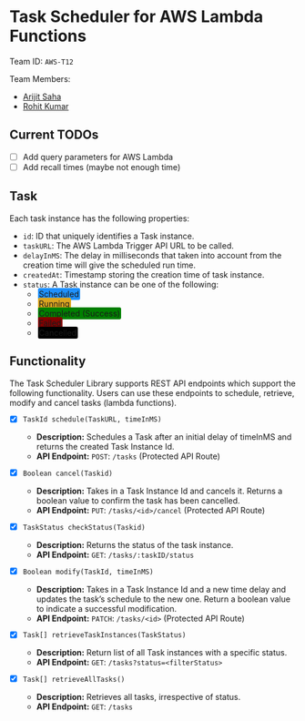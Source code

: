 # Task Scheduler for AWS Lambda Functions
Team ID: `AWS-T12`

Team Members:
- [Arijit Saha](https://github.com/TheArijitSaha)
- [Rohit Kumar](https://github.com/IamRo45)

## Current TODOs

- [ ] Add query parameters for AWS Lambda
- [ ] Add recall times (maybe not enough time)

## Task

Each task instance has the following properties:

- `id`: ID that uniquely identifies a Task instance.
- `taskURL`: The AWS Lambda Trigger API URL to be called.
- `delayInMS`: The delay in milliseconds that taken into account from the creation time will give the scheduled run time.
- `createdAt`: Timestamp storing the creation time of task instance.
- `status`: A Task instance can be one of the following:
  - <span style="margin:2px;padding:2px;background-color:dodgerblue; border-radius:3px">Scheduled</span>
  - <span style="margin:2px;padding:2px;background-color:goldenrod; border-radius:3px">Running</span>
  - <span style="margin:2px;padding:2px;background-color:green; border-radius:3px">Completed (Success)</span>
  - <span style="margin:2px;padding:2px;background-color:maroon; border-radius:3px">Failed</span>
  - <span style="margin:2px;padding:2px;background-color:black;border-radius:3px">Cancelled</span>

## Functionality

The Task Scheduler Library supports REST API endpoints which support the following functionality. Users can use these endpoints to schedule, retrieve, modify and cancel tasks (lambda functions).

- [x] `TaskId schedule(TaskURL, timeInMS)`

  - **Description:** Schedules a Task after an initial delay of timeInMS and returns the created Task Instance Id.
  - **API Endpoint:** `POST`: `/tasks` (Protected API Route)


- [x] `Boolean cancel(Taskid)`

  - **Description:** Takes in a Task Instance Id and cancels it. Returns a boolean value to confirm the task has been cancelled.
  - **API Endpoint:** `PUT`: `/tasks/<id>/cancel` (Protected API Route)


- [x] `TaskStatus checkStatus(Taskid)`

  - **Description:** Returns the status of the task instance.
  - **API Endpoint:** `GET`: `/tasks/:taskID/status`


- [x] `Boolean modify(TaskId, timeInMS)`

  - **Description:** Takes in a Task Instance Id and a new time delay and updates the task’s schedule to the new one. Return a boolean value to indicate a successful modification.
  - **API Endpoint:** `PATCH`: `/tasks/<id>` (Protected API Route)


- [x] `Task[] retrieveTaskInstances(TaskStatus)`

  - **Description:** Return list of all Task instances with a specific status.
  - **API Endpoint:** `GET`: `/tasks?status=<filterStatus>`


- [x] `Task[] retrieveAllTasks()`

  - **Description:** Retrieves all tasks, irrespective of status.
  - **API Endpoint:** `GET`: `/tasks`
